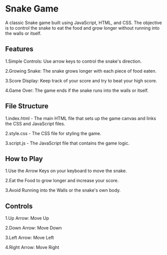 # Snake Game
A classic Snake game built using JavaScript, HTML, and CSS. The objective is to control the snake to eat the food and grow longer without running into the walls or itself.

## Features
1.Simple Controls: Use arrow keys to control the snake's direction.

2.Growing Snake: The snake grows longer with each piece of food eaten.

3.Score Display: Keep track of your score and try to beat your high score.

4.Game Over: The game ends if the snake runs into the walls or itself.

## File Structure
1.index.html - The main HTML file that sets up the game canvas and links the CSS and JavaScript files.

2.style.css - The CSS file for styling the game.

3.script.js - The JavaScript file that contains the game logic.

## How to Play
1.Use the Arrow Keys on your keyboard to move the snake.

2.Eat the Food to grow longer and increase your score.

3.Avoid Running into the Walls or the snake's own body.

## Controls
1.Up Arrow: Move Up

2.Down Arrow: Move Down

3.Left Arrow: Move Left

4.Right Arrow: Move Right
